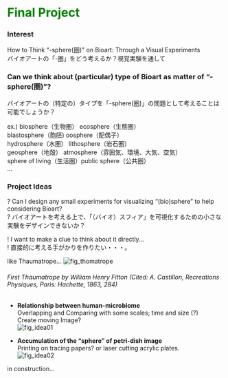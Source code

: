 # <span style="color: green; ">Final Project</span>

### Interest
How to Think “-sphere(圏)" on Bioart: Through a Visual Experiments  
バイオアートの「-圏」をどう考えるか？視覚実験を通して

### Can we think about (particular) type of Bioart as matter of “-sphere(圏)”?  
バイオアートの（特定の）タイプを「-sphere(圏)」の問題として考えることは可能でしょうか？

  ex.)
	biosphere（生物圏） ecosphere（生態圏）  
	blastosphere（胞胚)  oosphere（配偶子）  
	hydrosphere（水圏） lithosphere（岩石圏）  
	geosphere（地殻）  atmosphere（雰囲気、環境、大気、空気）  
	sphere of living（生活圏）public sphere（公共圏）  
	…

### Project Ideas
? Can I design any small experiments for visualizing “(bio)sphere” to help considering Bioart?  
? バイオアートを考える上で、「（バイオ）スフィア」を可視化するための小さな実験をデザインできないか？  

! I want to make a clue to think about it directly…  
! 直接的に考える手がかりを作りたい・・・。    

like Thaumatrope...
![fig_thomatrope](https://user-images.githubusercontent.com/100834944/161601645-d5c3f156-054b-4695-bde0-6e6bf4fc6d82.png)
###### First Thaumatrope by William Henry Fitton (Cited: A. Castillon, *Recreations Physiques*, Paris: Hachette, 1863, 284)


- **Relationship between human-microbiome**  
Overlapping and Comparing with some scales; time and size (?)  
Create moving Image?  
![fig_idea01](https://user-images.githubusercontent.com/100834944/161602290-66e9f515-9b48-4570-a85f-a5b22f4ce5f1.png)

* **Accumulation of the “sphere” of petri-dish image**  
Printing on tracing papers? or laser cutting acrylic plates.  
![fig_idea02](https://user-images.githubusercontent.com/100834944/161602449-a5c094d0-41ac-4648-ab9f-0d86f7b47547.jpg)


in construction...
